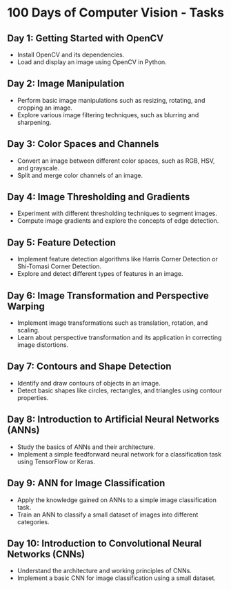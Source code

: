 # 100 Days of Computer Vision - Tasks

## Day 1: Getting Started with OpenCV
- Install OpenCV and its dependencies.
- Load and display an image using OpenCV in Python.

## Day 2: Image Manipulation
- Perform basic image manipulations such as resizing, rotating, and cropping an image.
- Explore various image filtering techniques, such as blurring and sharpening.

## Day 3: Color Spaces and Channels
- Convert an image between different color spaces, such as RGB, HSV, and grayscale.
- Split and merge color channels of an image.

## Day 4: Image Thresholding and Gradients
- Experiment with different thresholding techniques to segment images.
- Compute image gradients and explore the concepts of edge detection.

## Day 5: Feature Detection
- Implement feature detection algorithms like Harris Corner Detection or Shi-Tomasi Corner Detection.
- Explore and detect different types of features in an image.

## Day 6: Image Transformation and Perspective Warping
- Implement image transformations such as translation, rotation, and scaling.
- Learn about perspective transformation and its application in correcting image distortions.

## Day 7: Contours and Shape Detection
- Identify and draw contours of objects in an image.
- Detect basic shapes like circles, rectangles, and triangles using contour properties.

## Day 8: Introduction to Artificial Neural Networks (ANNs)
- Study the basics of ANNs and their architecture.
- Implement a simple feedforward neural network for a classification task using TensorFlow or Keras.

## Day 9: ANN for Image Classification
- Apply the knowledge gained on ANNs to a simple image classification task.
- Train an ANN to classify a small dataset of images into different categories.

## Day 10: Introduction to Convolutional Neural Networks (CNNs)
- Understand the architecture and working principles of CNNs.
- Implement a basic CNN for image classification using a small dataset.
